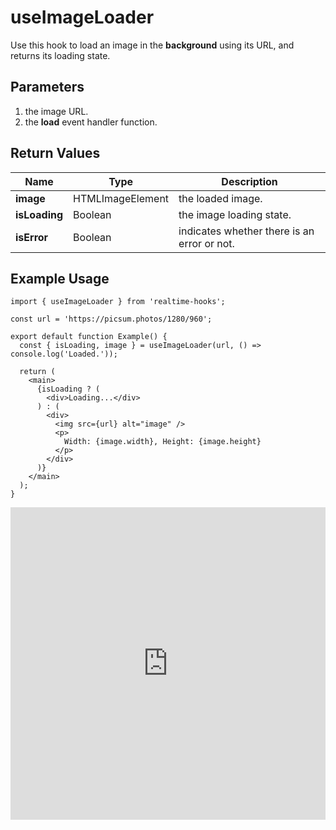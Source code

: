 # useImageLoader

Use this hook to load an image in the **background** using its URL, and returns its loading state.

## Parameters

1. the image URL.
2. the **load** event handler function.

## Return Values

| Name          | Type             | Description                                 |
| ------------- | ---------------- | ------------------------------------------- |
| **image**     | HTMLImageElement | the loaded image.                           |
| **isLoading** | Boolean          | the image loading state.                    |
| **isError**   | Boolean          | indicates whether there is an error or not. |

## Example Usage

```tsx
import { useImageLoader } from 'realtime-hooks';

const url = 'https://picsum.photos/1280/960';

export default function Example() {
  const { isLoading, image } = useImageLoader(url, () => console.log('Loaded.'));

  return (
    <main>
      {isLoading ? (
        <div>Loading...</div>
      ) : (
        <div>
          <img src={url} alt="image" />
          <p>
            Width: {image.width}, Height: {image.height}
          </p>
        </div>
      )}
    </main>
  );
}
```

<iframe src="https://codesandbox.io/embed/useimageloader-v587vv?fontsize=14&hidenavigation=1&module=%2Fsrc%2FComponent.tsx&theme=dark" style="width:100%; height:500px; border:0; overflow:hidden;" title="useImageLoader" allow="accelerometer; ambient-light-sensor; camera; encrypted-media; geolocation; gyroscope; hid; microphone; midi; payment; usb; vr; xr-spatial-tracking" sandbox="allow-forms allow-modals allow-popups allow-presentation allow-same-origin allow-scripts"></iframe>
